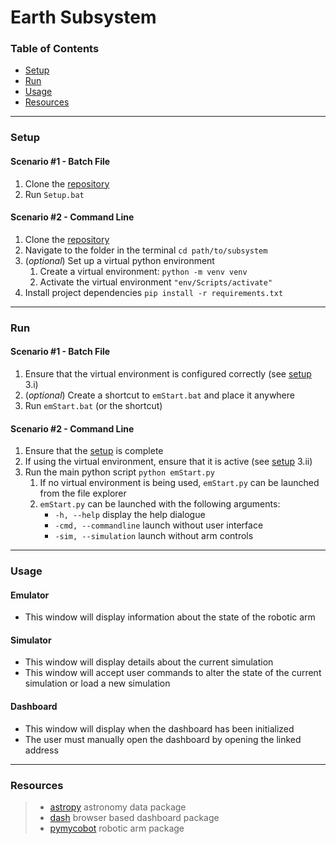 # Earth Subsystem

### Table of Contents
- [Setup](#setup)
- [Run](#run)
- [Usage](#usage)
- [Resources](#resources)

***

### Setup

#### Scenario #1 - Batch File
1. Clone the [repository](https://github.com/MatthewEGasper/emStart)
2. Run `Setup.bat`

#### Scenario #2 - Command Line
1. Clone the [repository](https://github.com/MatthewEGasper/emStart)
2. Navigate to the folder in the terminal `cd path/to/subsystem`
3. (*optional*) Set up a virtual python environment
    1. Create a virtual environment: `python -m venv venv`
    2. Activate the virtual environment `"env/Scripts/activate"`
4. Install project dependencies `pip install -r requirements.txt`

***

### Run

#### Scenario #1 - Batch File
1. Ensure that the virtual environment is configured correctly (see [setup](#setup) 3.i)
2. (*optional*) Create a shortcut to `emStart.bat` and place it anywhere
3. Run `emStart.bat` (or the shortcut)

#### Scenario #2 - Command Line
1. Ensure that the [setup](#setup) is complete
2. If using the virtual environment, ensure that it is active (see [setup](#setup) 3.ii)
3. Run the main python script `python emStart.py`
    1. If no virtual environment is being used, `emStart.py` can be launched from the file explorer
    2. `emStart.py` can be launched with the following arguments:
        - `-h, --help` display the help dialogue
        - `-cmd, --commandline` launch without user interface
        - `-sim, --simulation` launch without arm controls


***

### Usage

#### Emulator
- This window will display information about the state of the robotic arm

#### Simulator
- This window will display details about the current simulation
- This window will accept user commands to alter the state of the current simulation or load a new simulation

#### Dashboard
- This window will display when the dashboard has been initialized
- The user must manually open the dashboard by opening the linked address

***

### Resources

>- [astropy](https://www.astropy.org/) astronomy data package
>- [dash](https://dash.plotly.com/) browser based dashboard package
>- [pymycobot](https://github.com/elephantrobotics/pymycobot) robotic arm package